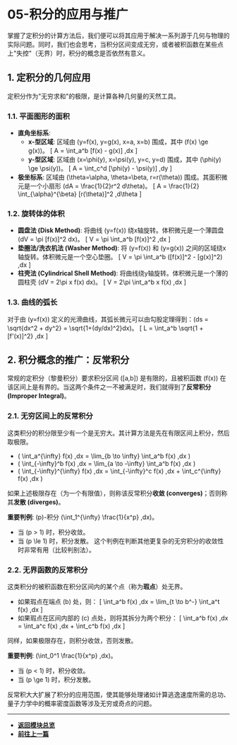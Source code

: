 # 05-积分的应用与推广

掌握了定积分的计算方法后，我们便可以将其应用于解决一系列源于几何与物理的实际问题。同时，我们也会思考，当积分区间变成无穷，或者被积函数在某些点上"失控"（无界）时，积分的概念是否依然有意义。

## 1. 定积分的几何应用

定积分作为"无穷求和"的极限，是计算各种几何量的天然工具。

### 1.1. 平面图形的面积
- **直角坐标系**:
  - **x-型区域**: 区域由 \(y=f(x), y=g(x), x=a, x=b\) 围成，其中 \(f(x) \ge g(x)\)。
    \[ A = \int_a^b [f(x) - g(x)] \,dx \]
  - **y-型区域**: 区域由 \(x=\phi(y), x=\psi(y), y=c, y=d\) 围成，其中 \(\phi(y) \ge \psi(y)\)。
    \[ A = \int_c^d [\phi(y) - \psi(y)] \,dy \]
- **极坐标系**: 区域由 \(\theta=\alpha, \theta=\beta, r=r(\theta)\) 围成。其面积微元是一个小扇形 \(dA = \frac{1}{2}r^2 d\theta\)。
  \[ A = \frac{1}{2} \int_{\alpha}^{\beta} [r(\theta)]^2 \,d\theta \]

### 1.2. 旋转体的体积
- **圆盘法 (Disk Method)**: 将曲线 \(y=f(x)\) 绕x轴旋转。体积微元是一个薄圆盘 \(dV = \pi [f(x)]^2 dx\)。
  \[ V = \pi \int_a^b [f(x)]^2 \,dx \]
- **垫圈法/洗衣机法 (Washer Method)**: 将 \(y=f(x)\) 和 \(y=g(x)\) 之间的区域绕x轴旋转。体积微元是一个空心垫圈。
  \[ V = \pi \int_a^b ([f(x)]^2 - [g(x)]^2) \,dx \]
- **柱壳法 (Cylindrical Shell Method)**: 将曲线绕y轴旋转。体积微元是一个薄的圆柱壳 \(dV = 2\pi x f(x) dx\)。
  \[ V = 2\pi \int_a^b x f(x) \,dx \]

### 1.3. 曲线的弧长
对于由 \(y=f(x)\) 定义的光滑曲线，其弧长微元可以由勾股定理得到：\(ds = \sqrt{dx^2 + dy^2} = \sqrt{1+(dy/dx)^2}dx\)。
\[ L = \int_a^b \sqrt{1 + [f'(x)]^2} \,dx \]

## 2. 积分概念的推广：反常积分

常规的定积分（黎曼积分）要求积分区间 \([a,b]\) 是有限的，且被积函数 \(f(x)\) 在该区间上是有界的。当这两个条件之一不被满足时，我们就得到了**反常积分 (Improper Integral)**。

### 2.1. 无穷区间上的反常积分
这类积分的积分限至少有一个是无穷大。其计算方法是先在有限区间上积分，然后取极限。
- \( \int_a^{\infty} f(x) \,dx = \lim_{b \to \infty} \int_a^b f(x) \,dx \)
- \( \int_{-\infty}^b f(x) \,dx = \lim_{a \to -\infty} \int_a^b f(x) \,dx \)
- \( \int_{-\infty}^{\infty} f(x) \,dx = \int_{-\infty}^c f(x) \,dx + \int_c^{\infty} f(x) \,dx \)

如果上述极限存在（为一个有限值），则称该反常积分**收敛 (converges)**；否则称其**发散 (diverges)**。

**重要判例**: \(p\)-积分 \(\int_1^{\infty} \frac{1}{x^p} \,dx\)。
- 当 \(p > 1\) 时，积分收敛。
- 当 \(p \le 1\) 时，积分发散。
这个判例在判断其他更复杂的无穷积分的收敛性时非常有用（比较判别法）。

### 2.2. 无界函数的反常积分
这类积分的被积函数在积分区间内的某个点（称为**瑕点**）处无界。
- 如果瑕点在端点 \(b\) 处，则：
  \[ \int_a^b f(x) \,dx = \lim_{t \to b^-} \int_a^t f(x) \,dx \]
- 如果瑕点在区间内部的 \(c\) 点处，则将其拆分为两个积分：
  \[ \int_a^b f(x) \,dx = \int_a^c f(x) \,dx + \int_c^b f(x) \,dx \]

同样，如果极限存在，则积分收敛，否则发散。

**重要判例**: \(\int_0^1 \frac{1}{x^p} \,dx\)。
- 当 \(p < 1\) 时，积分收敛。
- 当 \(p \ge 1\) 时，积分发散。

反常积大大扩展了积分的应用范围，使其能够处理诸如计算逃逸速度所需的总功、量子力学中的概率密度函数等涉及无穷或奇点的问题。

---

-   **[返回模块总览](./00-模块总览.md)**
-   **[前往上一篇](./04-积分技巧.md)** 